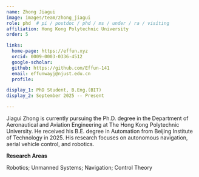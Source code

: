 ```yaml
---
name: Zhong Jiagui
image: images/team/zhong_jiagui
role: phd  # pi / postdoc / phd / ms / under / ra / visiting
affiliation: Hong Kong Polytechnic University
order: 5

links:
  home-page: https://effun.xyz
  orcid: 0009-0003-0336-4512
  google-scholar: 
  github: https://github.com/Effun-141
  email: effunwayj@njust.edu.cn
  profile: 

display_1: PhD Student, B.Eng.(BIT)
display_2: September 2025 -- Present

---
```


<!--  Add a short self introduction here -->
<!-- Like Research Areas -->

Jiagui Zhong is currently pursuing the Ph.D. degree in the Department of Aeronautical and Aviation Engineering at The Hong Kong Polytechnic University. He received his B.E. degree in Automation from Beijing Institute of Technology in 2025. His research focuses on autonomous navigation, aerial vehicle control, and robotics.

**Research Areas**

Robotics; Unmanned Systems; Navigation; Control Theory


